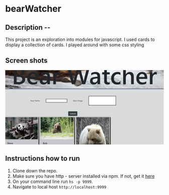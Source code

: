 # bearWatcher
## Description -- 
This project is an exploration into modules for javascript.  I used  cards to display a collection of cards.  I played around with some css styling

## Screen shots
![Main Screen](./screenshots/BearWatcher.png)


## Instructions how to run
1.  Clone down the repo.
2. Make sure you have http - server installed via npm.  If not, get it [here](https://www.npmjs.com/package/http-server)
3. On your command line run `hs -p 9999`.
4.  Navigate to local host `http://localhost:9999`
